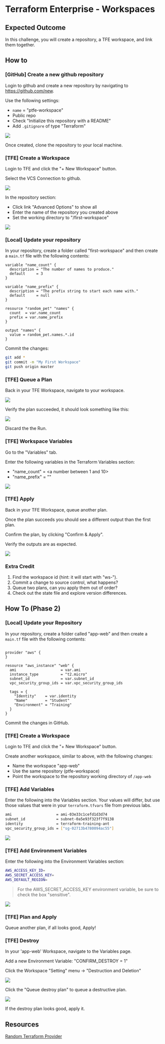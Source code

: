# Terraform Enterprise - Workspaces

## Expected Outcome

In this challenge, you will create a repository, a TFE workspace, and link them together.

## How to

### [GitHub] Create a new github repository

Login to github and create a new repository by navigating to <https://github.com/new>.

Use the following settings:
- `name` = "ptfe-workspace"
- Public repo
- Check "Initialize this repository with a README"
- Add `.gitignore` of type "Terraform"

![](img/github-new.png)

Once created, clone the repository to your local machine.

### [TFE] Create a Workspace

Login to TFE and click the "+ New Workspace" button.

Select the VCS Connection to github.

![](img/tfe-find-repo.png)

In the repository section:

* Click link "Advanced Options" to show all
* Enter the name of the repository you created above
* Set the working directory to "/first-workspace"

![](img/tfe-new-workspace.png)

### [Local] Update your repository

In your repository, create a folder called "first-workspace" and then create a `main.tf` file with the following contents:

```hcl
variable "name_count" {
  description = "The number of names to produce."
  default     = 3
}

variable "name_prefix" {
  description = "The prefix string to start each name with."
  default     = null
}

resource "random_pet" "names" {
  count  = var.name_count
  prefix = var.name_prefix
}

output "names" {
  value = random_pet.names.*.id
}
```

Commit the changes:

```sh
git add *
git commit -m "My First Workspace"
git push origin master
```

### [TFE] Queue a Plan

Back in your TFE Workspace, navigate to your workspace.

![](img/queue-plan.png)

Verify the plan succeeded, it should look something like this:

![](img/tfe-first-run-plan.png)

Discard the the Run.

### [TFE] Workspace Variables

Go to the "Variables" tab.

Enter the following variables in the Terraform Variables section:

- "name_count" = <a number between 1 and 10>
- "name_prefix" = "<insert your username>"

![](img/workspace-var.png)

### [TFE] Apply

Back in your TFE Workspace, queue another plan.

Once the plan succeeds you should see a different output than the first plan.

Confirm the plan, by clicking "Confirm & Apply".

Verify the outputs are as expected.

![](img/tfe-first-run-output.png)

### Extra Credit

1. Find the workspace id (hint: it will start with "ws-").
2. Commit a change to source control, what happens?
3. Queue two plans, can you apply them out of order?
4. Check out the state file and explore version differences.

## How To (Phase 2)

### [Local] Update your Repository

In your repository, create a folder called "app-web" and then create a `main.tf` file with the following contents:

```hcl

provider "aws" {
}

resource "aws_instance" "web" {
  ami                    = var.ami
  instance_type          = "t2.micro"
  subnet_id              = var.subnet_id
  vpc_security_group_ids = var.vpc_security_group_ids

  tags = {
    "Identity"    = var.identity
    "Name"        = "Student"
    "Environment" = "Training"
  }
}
```

Commit the changes in GitHub.

### [TFE] Create a Workspace

Login to TFE and click the "+ New Workspace" button.

Create another workspace, similar to above, with the following changes:

* Name the workspace "app-web"
* Use the same repository (ptfe-workspace)
* Point the workspace to the repository working directory of `/app-web`

### [TFE] Add Variables
Enter the following into the Variables section.  Your values will differ, but use those values that were in your `terraform.tfvars` file from previous labs.

```sh
ami                    = ami-03e33c1cefd1d3d74
subnet_id              = subnet-0a5e93f323f7f9138
identity               = terraform-training-ant
vpc_security_group_ids = ["sg-02713b4780094ac55"]
```

![](img/tfe-wrkspace-vars.png)


### [TFE] Add Environment Variables

Enter the following into the Environment Variables section:

```sh
AWS_ACCESS_KEY_ID=
AWS_SECRET_ACCESS_KEY=
AWS_DEFAULT_REGION=
```

> For the AWS_SECRET_ACCESS_KEY environment variable, be sure to check the box "sensitive".

![](img/tfe-env-vars.png)

### [TFE] Plan and Apply

Queue another plan, if all looks good, Apply!

### [TFE] Destroy

In your 'app-web' Workspace, navigate to the Variables page.

Add a new Environment Variable: "CONFIRM_DESTROY = 1"

Click the Workspace "Setting" menu -> "Destruction and Deletion"

![](img/tfe-destroy-menu.png)

Click the "Queue destroy plan" to queue a destructive plan.

![](img/tfe-destroy-queue.png)

If the destroy plan looks good, apply it.


## Resources

[Random Terraform Provider](https://registry.terraform.io/providers/hashicorp/random)
